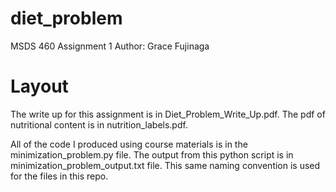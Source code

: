 # diet_problem
MSDS 460 Assignment 1
Author: Grace Fujinaga

# Layout
The write up for this assignment is in Diet_Problem_Write_Up.pdf. The pdf of nutritional content is in nutrition_labels.pdf. 

All of the code I produced using course materials is in the minimization_problem.py file. The output from this python script is in minimization_problem_output.txt file. This same naming convention is used for the files in this repo.

